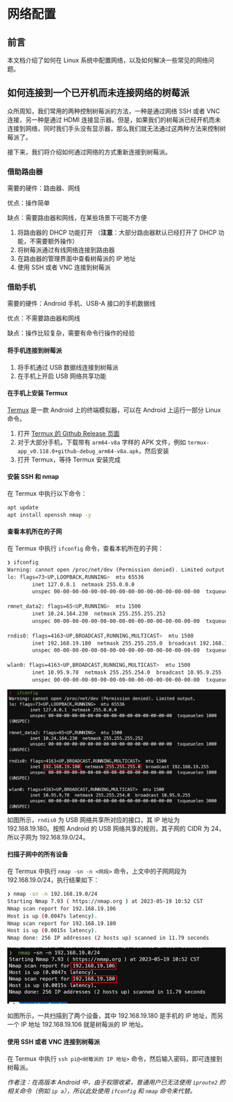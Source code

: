 # 网络配置

## 前言

本文档介绍了如何在 Linux 系统中配置网络，以及如何解决一些常见的网络问题。

## 如何连接到一个已开机而未连接网络的树莓派

众所周知，我们常用的两种控制树莓派的方法，一种是通过网络 SSH 或者 VNC 连接，另一种是通过 HDMI 连接显示器。但是，如果我们的树莓派已经开机而未连接到网络，同时我们手头没有显示器，那么我们就无法通过这两种方法来控制树莓派了。

接下来，我们将介绍如何通过网络的方式重新连接到树莓派。

### 借助路由器

需要的硬件：路由器、网线

优点：操作简单

缺点：需要路由器和网线，在某些场景下可能不方便

1. 将路由器的 DHCP 功能打开 （**注意**：大部分路由器默认已经打开了 DHCP 功能，不需要额外操作）
2. 将树莓派通过有线网络连接到路由器
3. 在路由器的管理界面中查看树莓派的 IP 地址
4. 使用 SSH 或者 VNC 连接到树莓派

### 借助手机

需要的硬件：Android 手机、USB-A 接口的手机数据线

优点：不需要路由器和网线

缺点：操作比较复杂，需要有命令行操作的经验

#### 将手机连接到树莓派

1. 将手机通过 USB 数据线连接到树莓派
2. 在手机上开启 USB 网络共享功能

#### 在手机上安装 Termux

[Termux](https://termux.com/) 是一款 Android 上的终端模拟器，可以在 Android 上运行一部分 Linux 命令。

1. 打开 [Termux 的 Github Release 页面](https://github.com/termux/termux-app/releases)
2. 对于大部分手机，下载带有 `arm64-v8a` 字样的 APK 文件，例如 `termux-app_v0.118.0+github-debug_arm64-v8a.apk`，然后安装
3. 打开 Termux，等待 Termux 安装完成

#### 安装 SSH 和 nmap

在 Termux 中执行以下命令：

```bash
apt update
apt install openssh nmap -y
```

#### 查看本机所在的子网

在 Termux 中执行 `ifconfig` 命令，查看本机所在的子网：

```bash
❯ ifconfig
Warning: cannot open /proc/net/dev (Permission denied). Limited output.
lo: flags=73<UP,LOOPBACK,RUNNING>  mtu 65536
        inet 127.0.0.1  netmask 255.0.0.0
        unspec 00-00-00-00-00-00-00-00-00-00-00-00-00-00-00-00  txqueuelen 1000  (UNSPEC)

rmnet_data2: flags=65<UP,RUNNING>  mtu 1500
        inet 10.24.164.230  netmask 255.255.255.252
        unspec 00-00-00-00-00-00-00-00-00-00-00-00-00-00-00-00  txqueuelen 1000  (UNSPEC)

rndis0: flags=4163<UP,BROADCAST,RUNNING,MULTICAST>  mtu 1500
        inet 192.168.19.180  netmask 255.255.255.0  broadcast 192.168.19.255
        unspec 00-00-00-00-00-00-00-00-00-00-00-00-00-00-00-00  txqueuelen 1000  (UNSPEC)

wlan0: flags=4163<UP,BROADCAST,RUNNING,MULTICAST>  mtu 1500
        inet 10.95.9.78  netmask 255.255.254.0  broadcast 10.95.9.255
        unspec 00-00-00-00-00-00-00-00-00-00-00-00-00-00-00-00  txqueuelen 3000  (UNSPEC)
```

![ifconfig 命令输出](./images/network-configuration/ifconfig.jpg)
如图所示，`rndis0` 为 USB 网络共享所对应的接口，其 IP 地址为 192.168.19.180。按照 Android 的 USB 网络共享的规则，其子网的 CIDR 为 24，所以子网为 192.168.19.0/24。

#### 扫描子网中的所有设备

在 Termux 中执行 `nmap -sn -n <网段>` 命令，上文中的子网网段为 192.168.19.0/24，执行结果如下：

```bash
❯ nmap -sn -n 192.168.19.0/24
Starting Nmap 7.93 ( https://nmap.org ) at 2023-05-19 10:52 CST
Nmap scan report for 192.168.19.106
Host is up (0.0047s latency).
Nmap scan report for 192.168.19.180
Host is up (0.0015s latency).
Nmap done: 256 IP addresses (2 hosts up) scanned in 11.79 seconds
```

![nmap 扫描结果](./images/network-configuration/nmap.jpg)

如图所示，一共扫描到了两个设备，其中 192.168.19.180 是手机的 IP 地址，而另一个 IP 地址 192.168.19.106 就是树莓派的 IP 地址。

#### 使用 SSH 或者 VNC 连接到树莓派

在 Termux 中执行 `ssh pi@<树莓派的 IP 地址>` 命令，然后输入密码，即可连接到树莓派。

*作者注：在高版本 Android 中，由于权限收紧，普通用户已无法使用 `iproute2` 的相关命令（例如 `ip a`），所以此处使用 `ifconfig` 和 `nmap` 命令来代替。*

